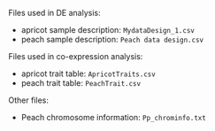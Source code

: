 Files used in DE analysis:    
- apricot sample description: `MydataDesign_1.csv`     
- peach sample description: `Peach data design.csv`

Files used in co-expression analysis:   
- apricot trait table: `ApricotTraits.csv`
- peach trait table: `PeachTrait.csv`

Other files:
- Peach chromosome information: `Pp_chrominfo.txt`

